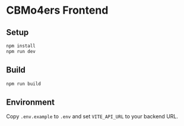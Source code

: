 # CBMo4ers Frontend

## Setup

```bash
npm install
npm run dev
```

## Build

```bash
npm run build
```

## Environment

Copy `.env.example` to `.env` and set `VITE_API_URL` to your backend URL.
